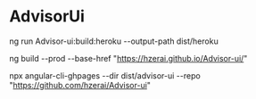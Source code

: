 # AdvisorUi
ng run Advisor-ui:build:heroku --output-path dist/heroku 

ng build --prod --base-href "https://hzerai.github.io/Advisor-ui/" 

npx angular-cli-ghpages --dir dist/advisor-ui --repo "https://github.com/hzerai/Advisor-ui"
